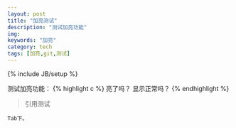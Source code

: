 ```yaml
---
layout: post
title: "加亮测试"
description: "测试加亮功能"
img: 
keywords: "加亮"
category: tech
tags: [加亮,git,测试]
---
```

{% include JB/setup %}

测试加亮功能：
{% highlight c %}
亮了吗？
显示正常吗？
{% endhighlight %}

>引用测试

    Tab下。

